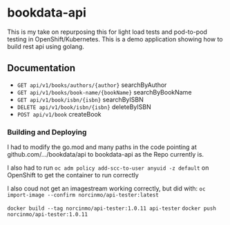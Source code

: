 # bookdata-api

This is my take on repurposing this for light load tests and pod-to-pod testing in OpenShift/Kubernetes.  This is a demo application showing how to build rest api using golang.

## Documentation
- `GET api/v1/books/authors/{author}` searchByAuthor
- `GET api/v1/books/book-name/{bookName}` searchByBookName
- `GET api/v1/book/isbn/{isbn}` searchByISBN
- `DELETE api/v1/book/isbn/{isbn}` deleteByISBN
- `POST api/v1/book` createBook


### Building and Deploying

I had to modify the go.mod and many paths in the code pointing at github.com/.../bookdata/api to bookdata-api as the Repo currently is.

I also had to run 
`oc adm policy add-scc-to-user anyuid -z default` on OpenShift to get the container to run correctly

I also coud not get an imagestream working correctly, but did with:
`oc import-image --confirm norcinmo/api-tester:latest`


`docker build --tag norcinmo/api-tester:1.0.11 api-tester`
`docker push norcinmo/api-tester:1.0.11`


